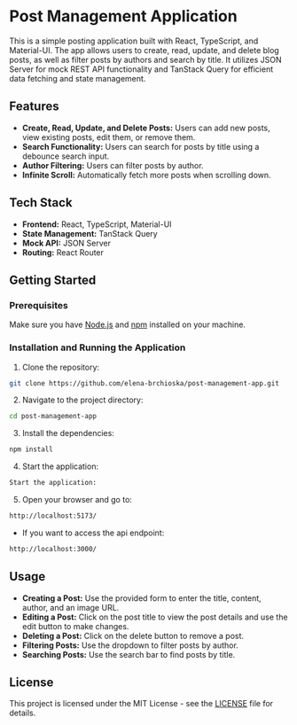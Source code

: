 # Post Management Application

This is a simple posting application built with React, TypeScript, and Material-UI. The app allows users to create, read, update, and delete blog posts, as well as filter posts by authors and search by title. It utilizes JSON Server for mock REST API functionality and TanStack Query for efficient data fetching and state management.

## Features

- **Create, Read, Update, and Delete Posts:** Users can add new posts, view existing posts, edit them, or remove them.
- **Search Functionality:** Users can search for posts by title using a debounce search input.
- **Author Filtering:** Users can filter posts by author.
- **Infinite Scroll:** Automatically fetch more posts when scrolling down.

## Tech Stack

- **Frontend:** React, TypeScript, Material-UI
- **State Management:** TanStack Query
- **Mock API:** JSON Server
- **Routing:** React Router

## Getting Started

### Prerequisites

Make sure you have [Node.js](https://nodejs.org/) and [npm](https://www.npmjs.com/) installed on your machine.

### Installation and Running the Application

1. Clone the repository:
```bash
git clone https://github.com/elena-brchioska/post-management-app.git
```
2. Navigate to the project directory:
```bash
cd post-management-app
```
3. Install the dependencies:
```bash
npm install
```
4. Start the application:
```bash
Start the application:
```

5. Open your browser and go to:
```bash
http://localhost:5173/
```

* If you want to access the api endpoint:
```bash
http://localhost:3000/
```

## Usage

- **Creating a Post:** Use the provided form to enter the title, content, author, and an image URL.
- **Editing a Post:** Click on the post title to view the post details and use the edit button to make changes.
- **Deleting a Post:** Click on the delete button to remove a post.
- **Filtering Posts:** Use the dropdown to filter posts by author.
- **Searching Posts:** Use the search bar to find posts by title.

## License

This project is licensed under the MIT License - see the [LICENSE](LICENSE) file for details.

